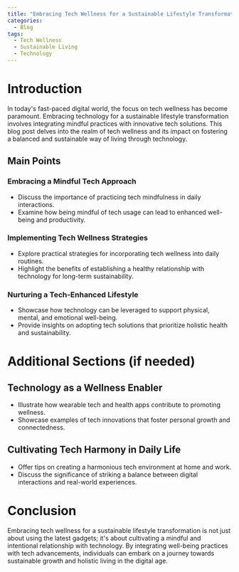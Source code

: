 ```yaml
---
title: "Embracing Tech Wellness for a Sustainable Lifestyle Transformation"
categories:
  - Blog
tags:
  - Tech Wellness
  - Sustainable Living
  - Technology
---
```


# Introduction
In today's fast-paced digital world, the focus on tech wellness has become paramount. Embracing technology for a sustainable lifestyle transformation involves integrating mindful practices with innovative tech solutions. This blog post delves into the realm of tech wellness and its impact on fostering a balanced and sustainable way of living through technology.

## Main Points
### Embracing a Mindful Tech Approach
- Discuss the importance of practicing tech mindfulness in daily interactions.
- Examine how being mindful of tech usage can lead to enhanced well-being and productivity.

### Implementing Tech Wellness Strategies
- Explore practical strategies for incorporating tech wellness into daily routines.
- Highlight the benefits of establishing a healthy relationship with technology for long-term sustainability.

### Nurturing a Tech-Enhanced Lifestyle
- Showcase how technology can be leveraged to support physical, mental, and emotional well-being.
- Provide insights on adopting tech solutions that prioritize holistic health and sustainability.

# Additional Sections (if needed)
## Technology as a Wellness Enabler
- Illustrate how wearable tech and health apps contribute to promoting wellness.
- Showcase examples of tech innovations that foster personal growth and connectedness.

## Cultivating Tech Harmony in Daily Life
- Offer tips on creating a harmonious tech environment at home and work.
- Discuss the significance of striking a balance between digital interactions and real-world experiences.

# Conclusion
Embracing tech wellness for a sustainable lifestyle transformation is not just about using the latest gadgets; it's about cultivating a mindful and intentional relationship with technology. By integrating well-being practices with tech advancements, individuals can embark on a journey towards sustainable growth and holistic living in the digital age.